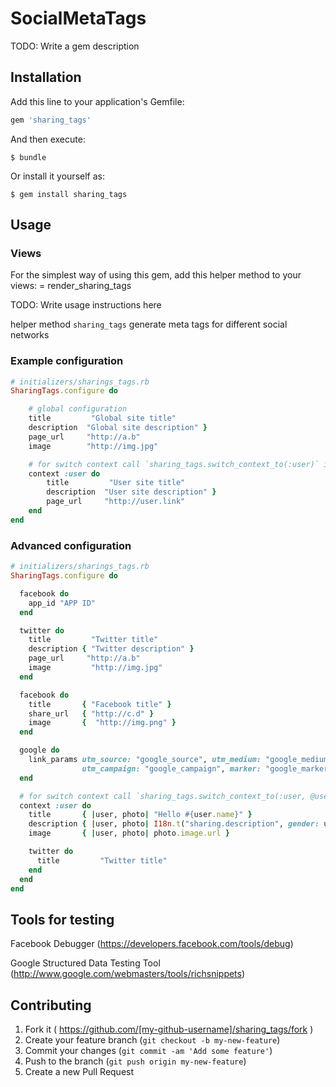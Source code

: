 # SocialMetaTags

TODO: Write a gem description

## Installation

Add this line to your application's Gemfile:

```ruby
gem 'sharing_tags'
```

And then execute:

    $ bundle

Or install it yourself as:

    $ gem install sharing_tags

## Usage

### Views
For the simplest way of using this gem, add this helper method to your views:
    = render_sharing_tags

TODO: Write usage instructions here

helper method `sharing_tags` generate meta tags for different social networks

### Example configuration
```ruby 
# initializers/sharings_tags.rb
SharingTags.configure do

    # global configuration
    title         "Global site title"
    description  "Global site description" }
    page_url     "http://a.b"
    image        "http://img.jpg"

    # for switch context call `sharing_tags.switch_context_to(:user)` in controller action
    context :user do
        title         "User site title"
        description  "User site description" }
        page_url     "http://user.link"
    end
end
```

### Advanced configuration

```ruby  
# initializers/sharings_tags.rb
SharingTags.configure do

  facebook do
    app_id "APP ID"
  end

  twitter do
    title         "Twitter title"
    description { "Twitter description" }
    page_url     "http://a.b"
    image         "http://img.jpg"
  end

  facebook do
    title       { "Facebook title" }
    share_url   { "http://c.d" }
    image       {  "http://img.png" }
  end

  google do
    link_params utm_source: "google_source", utm_medium: "google_medium", utm_content: "google_content",
                utm_campaign: "google_campaign", marker: "google_marker"
  end

  # for switch context call `sharing_tags.switch_context_to(:user, @user, @photo)` in controller action
  context :user do
    title       { |user, photo| "Hello #{user.name}" }
    description { |user, photo| I18n.t("sharing.description", gender: user.gender) }
    image       { |user, photo| photo.image.url }

    twitter do
      title         "Twitter title"
    end
  end
end

```

## Tools for testing

Facebook Debugger (https://developers.facebook.com/tools/debug)

Google Structured Data Testing Tool (http://www.google.com/webmasters/tools/richsnippets)


## Contributing

1. Fork it ( https://github.com/[my-github-username]/sharing_tags/fork )
2. Create your feature branch (`git checkout -b my-new-feature`)
3. Commit your changes (`git commit -am 'Add some feature'`)
4. Push to the branch (`git push origin my-new-feature`)
5. Create a new Pull Request




